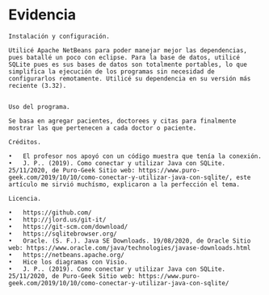 # Evidencia

    Instalación y configuración.
    
    Utilicé Apache NetBeans para poder manejar mejor las dependencias, pues batallé un poco con eclipse. Para la base de datos, utilicé SQLite pues es sus bases de datos son totalmente portables, lo que simplifica la ejecución de los programas sin necesidad de configurarlos remotamente. Utilicé su dependencia en su versión más reciente (3.32). 
    
    
    Uso del programa.
    
    Se basa en agregar pacientes, doctorees y citas para finalmente mostrar las que pertenecen a cada doctor o paciente.
    
    Créditos.
    
    •	El profesor nos apoyó con un código muestra que tenía la conexión.
    •	J. P.. (2019). Como conectar y utilizar Java con SQLite. 25/11/2020, de Puro-Geek Sitio web: https://www.puro-geek.com/2019/10/10/como-conectar-y-utilizar-java-con-sqlite/, este artículo me sirvió muchísmo, explicaron a la perfección el tema.
    
    Licencia.
    
    •	https://github.com/
    •	http://jlord.us/git-it/
    •	https://git-scm.com/download/
    •	https://sqlitebrowser.org/
    •	Oracle. (S. F.). Java SE Downloads. 19/08/2020, de Oracle Sitio web: https://www.oracle.com/java/technologies/javase-downloads.html
    •	https://netbeans.apache.org/
    •	Hice los diagramas con Visio.
    •	J. P.. (2019). Como conectar y utilizar Java con SQLite. 25/11/2020, de Puro-Geek Sitio web: https://www.puro-geek.com/2019/10/10/como-conectar-y-utilizar-java-con-sqlite/
